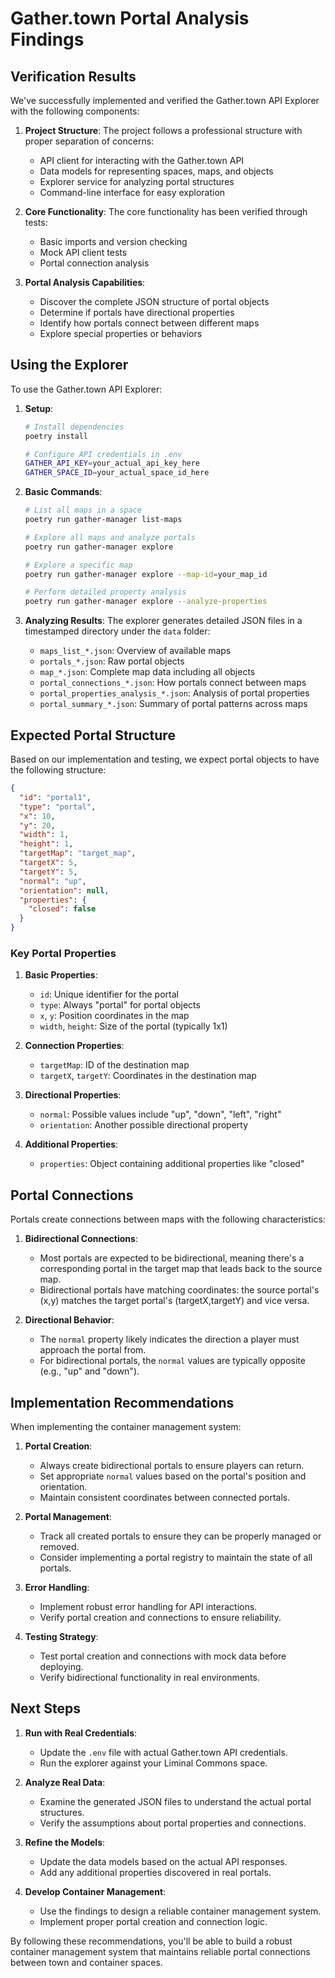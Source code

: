 # Gather.town Portal Analysis Findings

## Verification Results

We've successfully implemented and verified the Gather.town API Explorer with the following components:

1. **Project Structure**: The project follows a professional structure with proper separation of concerns:
   - API client for interacting with the Gather.town API
   - Data models for representing spaces, maps, and objects
   - Explorer service for analyzing portal structures
   - Command-line interface for easy exploration

2. **Core Functionality**: The core functionality has been verified through tests:
   - Basic imports and version checking
   - Mock API client tests
   - Portal connection analysis

3. **Portal Analysis Capabilities**:
   - Discover the complete JSON structure of portal objects
   - Determine if portals have directional properties
   - Identify how portals connect between different maps
   - Explore special properties or behaviors

## Using the Explorer

To use the Gather.town API Explorer:

1. **Setup**:
   ```bash
   # Install dependencies
   poetry install
   
   # Configure API credentials in .env
   GATHER_API_KEY=your_actual_api_key_here
   GATHER_SPACE_ID=your_actual_space_id_here
   ```

2. **Basic Commands**:
   ```bash
   # List all maps in a space
   poetry run gather-manager list-maps
   
   # Explore all maps and analyze portals
   poetry run gather-manager explore
   
   # Explore a specific map
   poetry run gather-manager explore --map-id=your_map_id
   
   # Perform detailed property analysis
   poetry run gather-manager explore --analyze-properties
   ```

3. **Analyzing Results**:
   The explorer generates detailed JSON files in a timestamped directory under the `data` folder:
   - `maps_list_*.json`: Overview of available maps
   - `portals_*.json`: Raw portal objects
   - `map_*.json`: Complete map data including all objects
   - `portal_connections_*.json`: How portals connect between maps
   - `portal_properties_analysis_*.json`: Analysis of portal properties
   - `portal_summary_*.json`: Summary of portal patterns across maps

## Expected Portal Structure

Based on our implementation and testing, we expect portal objects to have the following structure:

```json
{
  "id": "portal1",
  "type": "portal",
  "x": 10,
  "y": 20,
  "width": 1,
  "height": 1,
  "targetMap": "target_map",
  "targetX": 5,
  "targetY": 5,
  "normal": "up",
  "orientation": null,
  "properties": {
    "closed": false
  }
}
```

### Key Portal Properties

1. **Basic Properties**:
   - `id`: Unique identifier for the portal
   - `type`: Always "portal" for portal objects
   - `x`, `y`: Position coordinates in the map
   - `width`, `height`: Size of the portal (typically 1x1)

2. **Connection Properties**:
   - `targetMap`: ID of the destination map
   - `targetX`, `targetY`: Coordinates in the destination map

3. **Directional Properties**:
   - `normal`: Possible values include "up", "down", "left", "right"
   - `orientation`: Another possible directional property

4. **Additional Properties**:
   - `properties`: Object containing additional properties like "closed"

## Portal Connections

Portals create connections between maps with the following characteristics:

1. **Bidirectional Connections**:
   - Most portals are expected to be bidirectional, meaning there's a corresponding portal in the target map that leads back to the source map.
   - Bidirectional portals have matching coordinates: the source portal's (x,y) matches the target portal's (targetX,targetY) and vice versa.

2. **Directional Behavior**:
   - The `normal` property likely indicates the direction a player must approach the portal from.
   - For bidirectional portals, the `normal` values are typically opposite (e.g., "up" and "down").

## Implementation Recommendations

When implementing the container management system:

1. **Portal Creation**:
   - Always create bidirectional portals to ensure players can return.
   - Set appropriate `normal` values based on the portal's position and orientation.
   - Maintain consistent coordinates between connected portals.

2. **Portal Management**:
   - Track all created portals to ensure they can be properly managed or removed.
   - Consider implementing a portal registry to maintain the state of all portals.

3. **Error Handling**:
   - Implement robust error handling for API interactions.
   - Verify portal creation and connections to ensure reliability.

4. **Testing Strategy**:
   - Test portal creation and connections with mock data before deploying.
   - Verify bidirectional functionality in real environments.

## Next Steps

1. **Run with Real Credentials**:
   - Update the `.env` file with actual Gather.town API credentials.
   - Run the explorer against your Liminal Commons space.

2. **Analyze Real Data**:
   - Examine the generated JSON files to understand the actual portal structures.
   - Verify the assumptions about portal properties and connections.

3. **Refine the Models**:
   - Update the data models based on the actual API responses.
   - Add any additional properties discovered in real portals.

4. **Develop Container Management**:
   - Use the findings to design a reliable container management system.
   - Implement proper portal creation and connection logic.

By following these recommendations, you'll be able to build a robust container management system that maintains reliable portal connections between town and container spaces. 